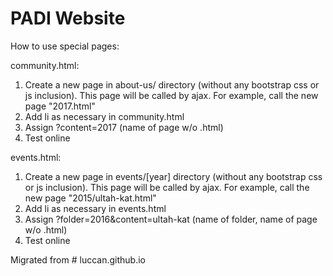 # PADI Website

How to use special pages:

community.html:

1. Create a new page in about-us/ directory (without any bootstrap css or js inclusion). This page will be called by ajax.
    For example, call the new page "2017.html"
2. Add li as necessary in community.html
3. Assign ?content=2017 (name of page w/o .html)
4. Test online

events.html:

1. Create a new page in events/[year] directory (without any bootstrap css or js inclusion). This page will be called by ajax.
    For example, call the new page "2015/ultah-kat.html"
2. Add li as necessary in events.html
3. Assign ?folder=2016&content=ultah-kat (name of folder, name of page w/o .html)
4. Test online

Migrated from # luccan.github.io
